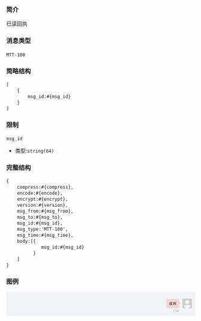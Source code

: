 ### 简介

已读回执

### 消息类型

`MTT-100`

### 简略结构
```
[
    {
        msg_id:#{msg_id}
    }
]
```
### 限制

`msg_id`
- 类型:`string(64)`

### 完整结构
```
{
    compress:#{compress},
    encode:#{encode},
    encrypt:#{encrypt},
    version:#{version},
    msg_from:#{msg_from},
    msg_to:#{msg_to},
    msg_id:#{msg_id},
    msg_type:'MTT-100',
    msg_time:#{msg_time},
    body:[{
             msg_id:#{msg_id}
          }
    ]
}
```

### 图例

![Alt text][demo]

[demo]:https://github.com/GepengCn/tlim/blob/master/images/MTT_100.png?raw=true
